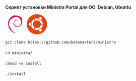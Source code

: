 <b>Скрипт установки Ministra Portal для ОС: Debian, Ubuntu</b>

[![Debian](https://raw.githubusercontent.com/slaserx/icons/master/64x64/debian.png)](https://www.debian.org)
[![Ubuntu](https://raw.githubusercontent.com/slaserx/icons/master/64x64/ubuntu.png)](https://www.ubuntu.com)


```sh
git clone https://github.com/betamaster2/ministra

cd ministra/

chmod +x install

./install
```
